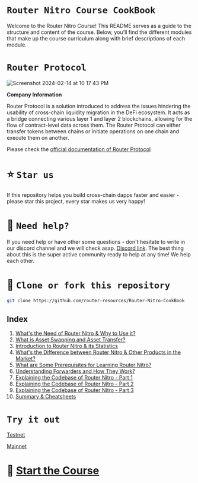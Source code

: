# `Router Nitro Course CookBook`

Welcome to the Router Nitro Course! This README serves as a guide to the structure and content of the course. Below, you'll find the different modules that make up the course curriculum along with brief descriptions of each module.

# `Router Protocol`

![Screenshot 2024-02-14 at 10 17 43 PM](https://github.com/ShivankK26/Router-Nitro-CookBook/assets/115289871/5e0487c0-8170-4a74-ad60-90c91a57e8a8)

**Company Information**

Router Protocol is a solution introduced to address the issues hindering the usability of cross-chain liquidity migration in the DeFi ecosystem. It acts as a bridge connecting various layer 1 and layer 2 blockchains, allowing for the flow of contract-level data across them. The Router Protocol can either transfer tokens between chains or initiate operations on one chain and execute them on another.

Please check the [official documentation of Router Protocol](https://www.routerprotocol.com/)

# ⭐️ `Star us`

If this repository helps you build cross-chain dapps faster and easier - please star this project, every star makes us very happy!

# 🤝 `Need help?`

If you need help or have other some questions - don't hesitate to write in our discord channel and we will check asap. [Discord link](https://discord.gg/xvx2pFu9). The best thing about this is the super active community ready to help at any time! We help each other.

# 🤝 `Clone or fork this repository`

```sh
git clone https://github.com/router-resources/Router-Nitro-CookBook
```

## Index

1. [What's the Need of Router Nitro & Why to Use it?](Module1.md)
2. [What is Asset Swapping and Asset Transfer?](Module2.md)
3. [Introduction to Router Nitro & its Statistics](Module3.md)
4. [What's the Difference between Router Nitro & Other Products in the Market?](Module4.md)
5. [What are Some Prerequisites for Learning Router Nitro?](Module5.md)
6. [Understanding Forwarders and How They Work?](Module6.md)
7. [Explaining the Codebase of Router Nitro - Part 1](Module7.md)
8. [Explaining the Codebase of Router Nitro - Part 2](Module8.md)
9. [Explaining the Codebase of Router Nitro - Part 3](Module9.md)
10. [Summary & Cheatsheets](Module10.md)

# `Try it out`

[Testnet]("https://testnet.routernitro.com")

[Mainnet]("https://app.routernitro.com")

# 🚀 [Start the Course](Module1.md)






